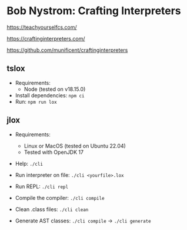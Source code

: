 # Bob Nystrom: Crafting Interpreters

https://teachyourselfcs.com/

https://craftinginterpreters.com/

https://github.com/munificent/craftinginterpreters

## tslox

-   Requirements:
    -   Node (tested on v18.15.0)
-   Install dependencies: `npm ci`
-   Run: `npm run lox`

## jlox

-   Requirements:

    -   Linux or MacOS (tested on Ubuntu 22.04)
    -   Tested with OpenJDK 17

-   Help: `./cli`
-   Run interpreter on file: `./cli <yourfile>.lox`
-   Run REPL: `./cli repl`
-   Compile the compiler: `./cli compile`
-   Clean .class files: `./cli clean`
-   Generate AST classes: `./cli compile` -> `./cli generate`
